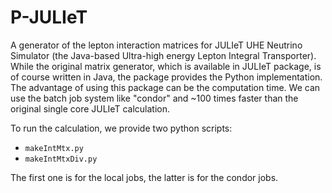 # P-JULIeT

A generator of the lepton interaction matrices for JULIeT UHE Neutrino Simulator (the Java-based Ultra-high energy Lepton Integral Transporter). 
While the original matrix generator, which is available in JULIeT package, is of course written in Java, the package provides the Python implementation. 
The advantage of using this package can be the computation time. 
We can use the batch job system like "condor" and ~100 times faster than the original single core JULIeT calculation. 

To run the calculation, we provide two python scripts:
- `makeIntMtx.py`
- `makeIntMtxDiv.py`

The first one is for the local jobs, the latter is for the condor jobs. 
